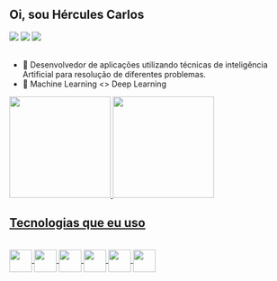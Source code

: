 ## Oi, sou Hércules Carlos

<div class="contato">
  <a href="https://www.linkedin.com/in/hércules-carlos-4130a295"><img src="https://img.shields.io/badge/-LinkedIn-%230077B5?style=for-the-badge&logo=linkedin&logoColor=white" target="_blank" ></a>
  <a href="https://www.facebook.com/hercules.carlosdossantospereira/"><img src="https://img.shields.io/badge/Facebook-1877F2?style=for-the-badge&logo=facebook&logoColor=white" target="_blank" ></a>
  <a href="https://www.youtube.com/channel/UC4tIsxKU9CCiL41ZFPgwuhg"><img src="https://img.shields.io/badge/YouTube-FF0000?style=for-the-badge&logo=youtube&logoColor=white" target="_blank"></a> 
 </div><br>

* 🔭 Desenvolvedor de aplicações utilizando técnicas de inteligência Artificial para resolução de diferentes problemas.
* 🌱 Machine Learning <> Deep Learning

<div class="github_status"style="display: inline_block">
  <a href="https://github.com/herculesc">
  <img height="180em" src="https://github-readme-stats.vercel.app/api?username=herculesc&show_icons=true&theme=tokyonight&include_all_commits=true&count_private=true"/>
  <img height="180em" src="https://github-readme-stats.vercel.app/api/top-langs/?username=herculesc&layout=compact&langs_count=7&theme=tokyonight"/>
 </div>
  
##

## Tecnologias que eu uso
<div class="stacks" style="display: inline_block"><br>         
  <img align="center" height="40px" width="40px" src="https://cdn.jsdelivr.net/gh/devicons/devicon/icons/python/python-original-wordmark.svg" />
  <img align="center" height="40px" width="40px" src="https://cdn.jsdelivr.net/gh/devicons/devicon/icons/tensorflow/tensorflow-original.svg" />
  <img align="center" height="40px" width="40px" src="https://cdn.jsdelivr.net/gh/devicons/devicon/icons/jupyter/jupyter-original-wordmark.svg" />
  <img align="center" height="40px" width="40px" src="https://cdn.jsdelivr.net/gh/devicons/devicon/icons/opencv/opencv-original.svg" />     
  <img align="center" height="40px" width="40px" src="https://cdn.jsdelivr.net/gh/devicons/devicon/icons/html5/html5-plain.svg" />          
  <img align="center" height="40px" width="40px" src="https://cdn.jsdelivr.net/gh/devicons/devicon/icons/css3/css3-plain.svg" />          
</div>

